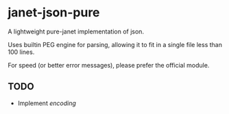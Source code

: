 janet-json-pure
===============
A lightweight pure-janet implementation of json.

Uses builtin PEG engine for parsing, allowing it to fit in a single file less than 100 lines.

For speed (or better error messages), please prefer the official module.

## TODO
- Implement *encoding*
